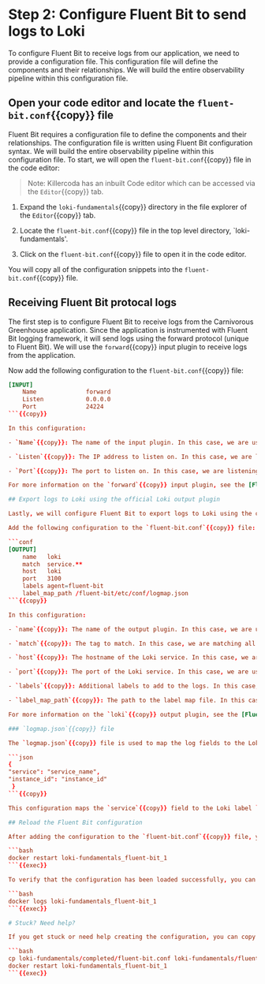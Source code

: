 # Step 2: Configure Fluent Bit to send logs to Loki

To configure Fluent Bit to receive logs from our application, we need to provide a configuration file. This configuration file will define the components and their relationships. We will build the entire observability pipeline within this configuration file.

## Open your code editor and locate the `fluent-bit.conf`{{copy}} file

Fluent Bit requires a configuration file to define the components and their relationships. The configuration file is written using Fluent Bit configuration syntax. We will build the entire observability pipeline within this configuration file. To start, we will open the `fluent-bit.conf`{{copy}} file in the code editor:

> Note: Killercoda has an inbuilt Code editor which can be accessed via the `Editor`{{copy}} tab.

1. Expand the `loki-fundamentals`{{copy}} directory in the file explorer of the `Editor`{{copy}} tab.

1. Locate the `fluent-bit.conf`{{copy}} file in the top level directory, `loki-fundamentals'.

1. Click on the `fluent-bit.conf`{{copy}} file to open it in the code editor.

You will copy all of the configuration snippets into the `fluent-bit.conf`{{copy}} file.

## Receiving Fluent Bit protocal logs

The first step is to configure Fluent Bit to receive logs from the Carnivorous Greenhouse application. Since the application is instrumented with Fluent Bit logging framework, it will send logs using the forward protocol (unique to Fluent Bit). We will use the `forward`{{copy}} input plugin to receive logs from the application.

Now add the following configuration to the `fluent-bit.conf`{{copy}} file:

```conf
[INPUT]
    Name              forward
    Listen            0.0.0.0
    Port              24224
```{{copy}}

In this configuration:

- `Name`{{copy}}: The name of the input plugin. In this case, we are using the `forward`{{copy}} input plugin.

- `Listen`{{copy}}: The IP address to listen on. In this case, we are listening on all IP addresses.

- `Port`{{copy}}: The port to listen on. In this case, we are listening on port `24224`{{copy}}.

For more information on the `forward`{{copy}} input plugin, see the [Fluent Bit Forward documentation](https://docs.fluentbit.io/manual/pipeline/inputs/forward).

## Export logs to Loki using the official Loki output plugin

Lastly, we will configure Fluent Bit to export logs to Loki using the official Loki output plugin. The Loki output plugin allows you to send logs or events to a Loki service. It supports data enrichment with Kubernetes labels, custom label keys and structured metadata.

Add the following configuration to the `fluent-bit.conf`{{copy}} file:

```conf
[OUTPUT]
    name   loki
    match  service.**
    host   loki
    port   3100
    labels agent=fluent-bit
    label_map_path /fluent-bit/etc/conf/logmap.json
```{{copy}}

In this configuration:

- `name`{{copy}}: The name of the output plugin. In this case, we are using the `loki`{{copy}} output plugin.

- `match`{{copy}}: The tag to match. In this case, we are matching all logs with the tag `service.**`{{copy}}.

- `host`{{copy}}: The hostname of the Loki service. In this case, we are using the hostname `loki`{{copy}}.

- `port`{{copy}}: The port of the Loki service. In this case, we are using port `3100`{{copy}}.

- `labels`{{copy}}: Additional labels to add to the logs. In this case, we are adding the label `agent=fluent-bit`{{copy}}.

- `label_map_path`{{copy}}: The path to the label map file. In this case, we are using the file `logmap.json`{{copy}}.

For more information on the `loki`{{copy}} output plugin, see the [Fluent Bit Loki documentation](https://docs.fluentbit.io/manual/pipeline/outputs/loki).

### `logmap.json`{{copy}} file

The `logmap.json`{{copy}} file is used to map the log fields to the Loki labels. In this tutorial we have pre-filled the `logmap.json`{{copy}} file with the following configuration:

```json
{
"service": "service_name",
"instance_id": "instance_id"
 }
```{{copy}}

This configuration maps the `service`{{copy}} field to the Loki label `service_name`{{copy}} and the `instance_id`{{copy}} field to the Loki label `instance_id`{{copy}}.

## Reload the Fluent Bit configuration

After adding the configuration to the `fluent-bit.conf`{{copy}} file, you will need to reload the Fluent Bit configuration. To reload the configuration, run the following command:

```bash
docker restart loki-fundamentals_fluent-bit_1
```{{exec}}

To verify that the configuration has been loaded successfully, you can check the Fluent Bit logs by running the following command:

```bash
docker logs loki-fundamentals_fluent-bit_1
```{{exec}}

# Stuck? Need help?

If you get stuck or need help creating the configuration, you can copy and replace the entire `config.alloy`{{copy}} using the completed configuration file:

```bash
cp loki-fundamentals/completed/fluent-bit.conf loki-fundamentals/fluent-bit.conf
docker restart loki-fundamentals_fluent-bit_1
```{{exec}}
